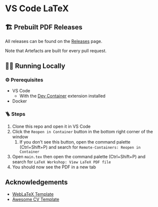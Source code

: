 # VS Code LaTeX

## 🏗️ Prebuilt PDF Releases

All releases can be found on the [Releases](https://github.com/WillPaterson/SENG4211-Report/releases) page.

Note that Artefacts are built for every pull request.

## 🏃‍♂️ Running Locally

### ⚙️ Prerequisites

- VS Code
  - With the [Dev Container](https://marketplace.visualstudio.com/items?itemName=ms-vscode-remote.remote-containers) extension installed
- Docker

### 🪜 Steps

1. Clone this repo and open it in VS Code
2. Click the `Reopen in Container` button in the bottom right corner of the window
   1. If you don't see this button, open the command palette (Ctrl+Shift+P) and search for `Remote-Containers: Reopen in Container`
3. Open `main.tex` then open the command palette (Ctrl+Shift+P) and search for `LaTeX Workshop: View LaTeX PDF file`
4. You should now see the PDF in a new tab

## Acknowledgements

- [WebLaTeX Template](https://github.com/sanjib-sen/WebLaTex)
- [Awesome CV Template](https://github.com/posquit0/Awesome-CV)
